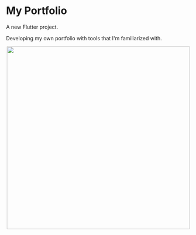 # My Portfolio

A new Flutter project.

Developing my own portfolio with tools that I'm familiarized with.

<p align="center">
<img src=“screenshots/modelo_1.png” width="500">
</p>
